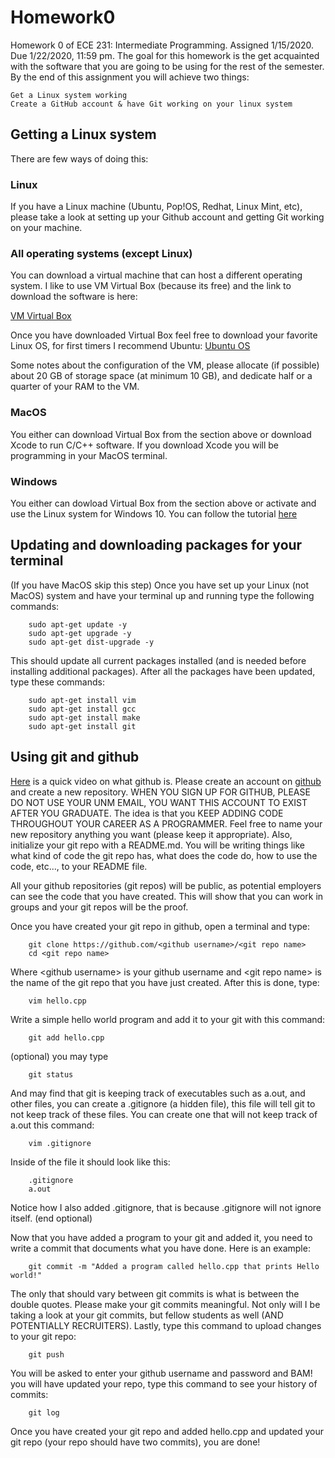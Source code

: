 # Homework0
Homework 0 of ECE 231: Intermediate Programming. Assigned 1/15/2020. Due 1/22/2020, 11:59 pm.
The goal for this homework is the get acquainted with the software that you are going to be using for the rest of the semester. By the end of this assignment you will achieve two things:

    Get a Linux system working
    Create a GitHub account & have Git working on your linux system
  
  
## Getting a Linux system
There are few ways of doing this:
### Linux
If you have a Linux machine (Ubuntu, Pop!OS, Redhat, Linux Mint, etc), please take a look at setting up your Github account and getting Git working on your machine.
### All operating systems (except Linux)
You can download a virtual machine that can host a different operating system. I like to use VM Virtual Box (because its free) and the link to download the software is here:

[VM Virtual Box](https://www.virtualbox.org/wiki/Downloads)

Once you have downloaded Virtual Box feel free to download your favorite Linux OS, for first timers I recommend Ubuntu:
[Ubuntu OS](https://ubuntu.com/download)

Some notes about the configuration of the VM, please allocate (if possible) about 20 GB of storage space (at minimum 10 GB), and dedicate half or a quarter of your RAM to the VM.
### MacOS
You either can download Virtual Box from the section above or download Xcode to run C/C++ software. If you download Xcode you will be programming in your MacOS terminal.

### Windows
You either can dowload Virtual Box from the section above or activate and use the Linux system for Windows 10. You can follow the tutorial [here](https://www.maketecheasier.com/install-linux-subsystem-for-windows10/)

## Updating and downloading packages for your terminal
(If you have MacOS skip this step)
Once you have set up your Linux (not MacOS) system and have your terminal up and running type the following commands:

        sudo apt-get update -y
        sudo apt-get upgrade -y
        sudo apt-get dist-upgrade -y

This should update all current packages installed (and is needed before installing additional packages). After all the packages have been updated, type these commands:

        sudo apt-get install vim
        sudo apt-get install gcc
        sudo apt-get install make
        sudo apt-get install git

## Using git and github
[Here](https://www.youtube.com/watch?v=w3jLJU7DT5E) is a quick video on what github is. Please create an account on [github](https://github.com/) and create a new repository. WHEN YOU SIGN UP FOR GITHUB, PLEASE DO NOT USE YOUR UNM EMAIL, YOU WANT THIS ACCOUNT TO EXIST AFTER YOU GRADUATE. The idea is that you KEEP ADDING CODE THROUGHOUT YOUR CAREER AS A PROGRAMMER. Feel free to name your new repository anything you want (please keep it appropriate). Also, initialize your git repo with a README.md. You will be writing things like what kind of code the git repo has, what does the code do, how to use the code, etc..., to your README file. 

All your github repositories (git repos) will be public, as potential employers can see the code that you have created. This will show that you can work in groups and your git repos will be the proof.

Once you have created your git repo in github, open a terminal and type:
    
        git clone https://github.com/<github username>/<git repo name>
        cd <git repo name>

Where \<github username\> is your github username and \<git repo name\> is the name of the git repo that you have just created. After this is done, type:

        vim hello.cpp
        
Write a simple hello world program and add it to your git with this command:

        git add hello.cpp
        
(optional) you may type

        git status
        
And may find that git is keeping track of executables such as a.out, and other files, you can create a .gitignore (a hidden file), this file will tell git to not keep track of these files. You can create one that will not keep track of a.out this command:

        vim .gitignore
        
Inside of the file it should look like this:
        
        .gitignore
        a.out
        
Notice how I also added .gitignore, that is because .gitignore will not ignore itself.
(end optional)

Now that you have added a program to your git and added it, you need to write a commit that documents what you have done. Here is an example:

        git commit -m "Added a program called hello.cpp that prints Hello world!"
        
The only that should vary between git commits is what is between the double quotes. Please make your git commits meaningful. Not only will I be taking a look at your git commits, but fellow students as well (AND POTENTIALLY RECRUITERS). Lastly, type this command to upload changes to your git repo:

        git push
        
You will be asked to enter your github username and password and BAM! you will have updated your repo, type this command to see your history of commits:
    
        git log
        
Once you have created your git repo and added hello.cpp and updated your git repo (your repo should have two commits), you are done! 
